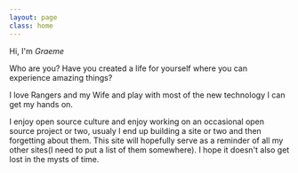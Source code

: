 ```yaml
---
layout: page
class: home
---
```


Hi, I'm *Graeme*

Who are you?
Have you created a life for yourself where you can experience amazing things?

I love Rangers and my Wife and play with most of the new technology I can get my hands on.

I enjoy open source culture and enjoy working on an occasional open source project or two, usualy I end up building a site or two and then forgetting about them. This site will hopefully serve as a reminder of all my other sites(I need to put a list of them somewhere). I hope it doesn't also get lost in the mysts of time.